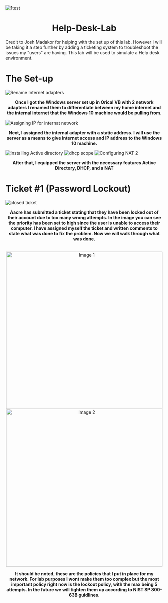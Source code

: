
![1test](https://github.com/user-attachments/assets/a828d4fd-8f7d-41ee-8b64-b5a21ea8d279)

<div style="text-align: center;">
  <h1>Help-Desk-Lab</h1>
</div>
Credit to Josh Madakor for helping with the set up of this lab. However I will be taking it a step further by adding a ticketing system to troubleshoot the issues my "users" are having.  This lab will be used to simulate a Help desk environment. 


# The Set-up

![Rename Internet adapters ](https://github.com/user-attachments/assets/c658cf31-1434-4f68-866e-4b9dd00241a1)

<div align="center"><b>Once I got the Windows server set up in Orical VB with 2 network adapters I renamed them to differentiate between my home internet and the internal internet that the Windows 10 machine would be pulling from.</b>
</div>

![Assigning IP for internat network ](https://github.com/user-attachments/assets/89fbd4dd-3460-4543-ae6d-13d606f9749d)

<div align="center"><b>Next, I assigned the internal adapter with a static address. I will use the server as a means to give internet access and IP address to the Windows 10 machine.</b>
</div>

![Installing Active directory ](https://github.com/user-attachments/assets/38a51063-cca7-4c4c-b60a-d356a4ebb420)
![dhcp scope](https://github.com/user-attachments/assets/ae1654c3-05f2-4c74-b50c-ca9b7e8a9a4f)
![Configuring NAT 2](https://github.com/user-attachments/assets/8ece7ecd-64ae-47af-8688-b523434e1342)


<div align="center"><b>After that, I equipped the server with the necessary features Active Directory, DHCP, and a NAT</b>
</div>

# Ticket #1 (Password Lockout)
![closed ticket](https://github.com/user-attachments/assets/2fd81a55-0c5c-4335-bb25-ee9ab5017d90)

<div align="center"><b>Aacre has submitted a ticket stating that they have been locked out of their account due to too many wrong attempts. In the image you can see the priority has been set to high since the user is unable to access their computer. I have assigned myself the ticket and written comments to state what was done to fix the problem. Now we will walk through what was done. </b>
</div>

<br/>

<p align="center">
  <img src="https://github.com/user-attachments/assets/cef4ce63-4837-4963-879c-918ea23bf015" alt="Image 1" width="500">
  <img src="https://github.com/user-attachments/assets/4cdc4a78-eabe-4d79-ac8a-dbc06cac8197" alt="Image 2" width="500">
</p>

<div align="center"><b> It should be noted, these are the policies that I put in place for my network. For lab purposes I wont make them too complex but the most important policy right now is the lockout policy, with the max being 5 attempts. In the future we will tighten them up according to NIST SP 800-63B guidlines.</b>
</div>
